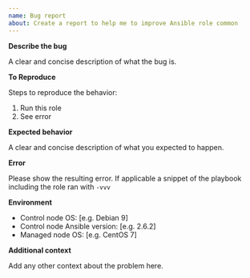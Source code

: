 ```yaml
---
name: Bug report
about: Create a report to help me to improve Ansible role common
---
```


**Describe the bug**

A clear and concise description of what the bug is.

**To Reproduce**

Steps to reproduce the behavior:

1. Run this role
2. See error

**Expected behavior**

A clear and concise description of what you expected to happen.

**Error**

Please show the resulting error. If applicable a snippet of the playbook including the role ran with `-vvv`

**Environment**

- Control node OS: [e.g. Debian 9]
- Control node Ansible version: [e.g. 2.6.2]
- Managed node OS: [e.g. CentOS 7]

**Additional context**

Add any other context about the problem here.
